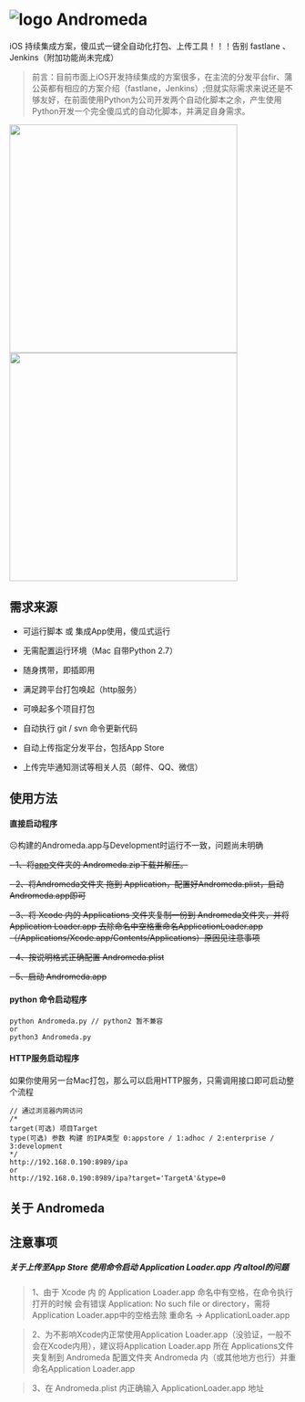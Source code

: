 # ![logo](https://github.com/liucaide/Andromeda/blob/master/imags/Andromeda.png)  Andromeda
iOS 持续集成方案，傻瓜式一键全自动化打包、上传工具！！！告别 fastlane 、Jenkins（附加功能尚未完成）
> 前言：目前市面上iOS开发持续集成的方案很多，在主流的分发平台fir、蒲公英都有相应的方案介绍（fastlane，Jenkins）;但就实际需求来说还是不够友好，在前面使用Python为公司开发两个自动化脚本之余，产生使用Python开发一个完全傻瓜式的自动化脚本，并满足自身需求。
<img src="https://github.com/liucaide/Andromeda/blob/master/imags/process%402x.png" width="400" align=center />
<img src="https://github.com/liucaide/Andromeda/blob/master/imags/plist.jpeg" width="400" align=center />

## 需求来源
- 可运行脚本 或 集成App使用，傻瓜式运行

- 无需配置运行环境（Mac 自带Python 2.7）

- 随身携带，即插即用

- 满足跨平台打包唤起（http服务）

- 可唤起多个项目打包

- 自动执行 git / svn 命令更新代码

- 自动上传指定分发平台，包括App Store

- 上传完毕通知测试等相关人员（邮件、QQ、微信）

## 使用方法
#### 直接启动程序

☹️构建的Andromeda.app与Development时运行不一致，问题尚未明确

~~- 1、将[app]()文件夹的 Andromeda.zip下载并解压。~~

~~- 2、将Andromeda文件夹 拖到 Application，配置好Andromeda.plist，启动Andromeda.app即可~~

~~- 3、将 Xcode 内的 Applications 文件夹复制一份到 Andromeda文件夹，并将 Application Loader.app 去除命名中空格重命名ApplicationLoader.app （/Applications/Xcode.app/Contents/Applications）原因见注意事项~~

~~- 4、按说明格式正确配置 Andromeda.plist~~

~~- 5、启动 Andromeda.app~~

#### python 命令启动程序
```
python Andromeda.py // python2 暂不兼容
or
python3 Andromeda.py
```
#### HTTP服务启动程序
如果你使用另一台Mac打包，那么可以启用HTTP服务，只需调用接口即可启动整个流程
```
// 通过浏览器内网访问
/*
target(可选) 项目Target
type(可选) 参数 构建 的IPA类型 0:appstore / 1:adhoc / 2:enterprise / 3:development
*/
http://192.168.0.190:8989/ipa
or
http://192.168.0.190:8989/ipa?target='TargetA'&type=0
```

## 关于 Andromeda
## 注意事项
##### 关于上传至App Store 使用命令启动 Application Loader.app 内 altool的问题
> 1、由于 Xcode 内 的 Application Loader.app 命名中有空格，在命令执行打开的时候
会有错误 Application: No such file or directory，需将Application Loader.app中的空格去除 重命名 -> ApplicationLoader.app

> 2、为不影响Xcode内正常使用Application Loader.app（没验证，一般不会在Xcode内用），建议将Application Loader.app 所在 Applications文件夹复制到 Andromeda 配置文件夹 Andromeda 内（或其他地方也行）并重命名Application Loader.app

> 3、在 Andromeda.plist 内正确输入 ApplicationLoader.app 地址

